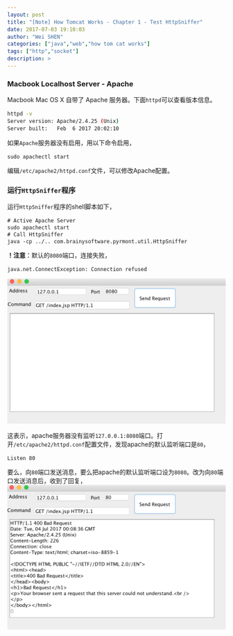 ```yaml
---
layout: post
title: "[Note] How Tomcat Works - Chapter 1 - Test HttpSniffer"
date: 2017-07-03 19:10:03
author: "Wei SHEN"
categories: ["java","web","how tom cat works"]
tags: ["http","socket"]
description: >
---
```


### Macbook Localhost Server - Apache
Macbook Mac OS X 自带了 Apache 服务器。下面`httpd`可以查看版本信息。
```bash
httpd -v
Server version: Apache/2.4.25 (Unix)
Server built:   Feb  6 2017 20:02:10
```

如果`Apache`服务器没有启用，用以下命令启用，
```
sudo apachectl start
```

编辑`/etc/apache2/httpd.conf`文件，可以修改Apache配置。

### 运行`HttpSniffer`程序

运行`HttpSniffer`程序的shell脚本如下，
```
# Active Apache Server
sudo apachectl start
# Call HttpSniffer
java -cp ../.. com.brainysoftware.pyrmont.util.HttpSniffer
```

**！注意**：默认的`8080`端口，连接失败，
```
java.net.ConnectException: Connection refused
```
![8080-port-request-refused](/images/how-tomcat-works-chapter-one/8080-port-request-refused.png)

这表示，apache服务器没有监听`127.0.0.1:8080`端口。打开`/etc/apache2/httpd.conf`配置文件，发现apache的默认监听端口是`80`，
```
Listen 80
```

要么，向`80`端口发送消息，要么把apache的默认监听端口设为`8080`。改为向`80`端口发送消息后，收到了回复，
![80-port-request-accepted](/images/how-tomcat-works-chapter-one/80-port-request-accepted.png)
